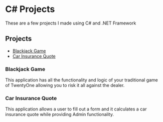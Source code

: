 # C# Projects

These are a few projects I made using C# and .NET Framework

## Projects

* [Blackjack Game](https://github.com/pbanks74/C-Sharp-.NET-Projects/tree/master/BlackJack)
* [Car Insurance Quote](https://github.com/pbanks74/C-Sharp-.NET-Projects/tree/master/CarInsurance)

### Blackjack Game
This application has all the functionality and logic of your traditional game of TwentyOne allowing you to risk it all against the dealer.

### Car Insurance Quote
This application allows a user to fill out a form and it calculates a car insurance quote while providing Admin functionality.
